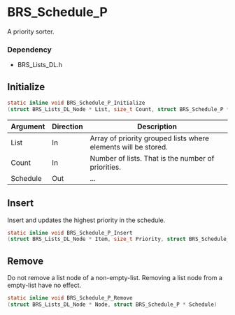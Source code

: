 # BRS_Schedule_P

A priority sorter.

### Dependency
* BRS_Lists_DL.h


## Initialize
~~~c
static inline void BRS_Schedule_P_Initialize
(struct BRS_Lists_DL_Node * List, size_t Count, struct BRS_Schedule_P * Schedule)
~~~


| Argument  | Direction | Description   |
| --------- | ---       | ------------- |
| List      | In        | Array of priority grouped lists where elements will be stored. |
| Count     | In        | Number of lists. That is the number of priorities.      |
| Schedule  | Out       | ... |

## Insert
Insert and updates the highest priority in the schedule.
~~~c
static inline void BRS_Schedule_P_Insert
(struct BRS_Lists_DL_Node * Item, size_t Priority, struct BRS_Schedule_P * Schedule)
~~~


## Remove
Do not remove a list node of a non-empty-list.
Removing a list node from a empty-list have no effect.
~~~c
static inline void BRS_Schedule_P_Remove
(struct BRS_Lists_DL_Node * Node, struct BRS_Schedule_P * Schedule)
~~~

